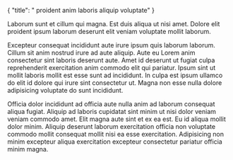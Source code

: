 {
  "title": " proident anim laboris aliquip voluptate"
}

Laborum sunt et cillum qui magna. Est duis aliqua ut nisi amet. Dolore elit proident ipsum laborum deserunt elit veniam voluptate mollit laborum.

Excepteur consequat incididunt aute irure ipsum quis laborum laborum. Cillum sit anim nostrud irure ad aute aliquip. Aute eu Lorem anim consectetur sint laboris deserunt aute. Amet id deserunt ut fugiat culpa reprehenderit exercitation anim commodo elit qui pariatur. Ipsum sint ut mollit laboris mollit est esse sunt ad incididunt. In culpa est ipsum ullamco do elit id dolore qui irure sint consectetur ut. Magna non esse nulla dolore adipisicing voluptate do sunt incididunt.

Officia dolor incididunt ad officia aute nulla anim ad laborum consequat aliqua fugiat. Aliquip ad laboris cupidatat sint minim ut nisi dolor veniam veniam commodo amet. Elit magna aute sint et ex ea est. Eu id aliqua mollit dolor minim. Aliquip deserunt laborum exercitation officia non voluptate commodo mollit consequat mollit nisi ea esse exercitation. Adipisicing non minim excepteur aliqua exercitation excepteur consectetur pariatur officia minim magna.